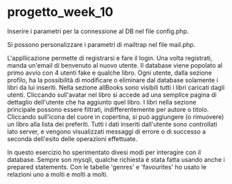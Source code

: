 # progetto_week_10


Inserire i parametri per la connessione al DB nel file config.php.

Si possono personalizzare i parametri di mailtrap nel file mail.php.

L'appllicazione permette di registrarsi e fare il login. Una volta registrati, 
manda un'email di benvenuto al nuovo utente. Il database viene popolato al primo avvio 
con 4 utenti fake e qualche libro. Ogni utente, dalla sezione profilo, ha la possibilità 
di modificare o eliminare dal database solamente i libri da lui inseriti. Nella sezione allBooks 
sono visibili tutti i libri caricati dagli utenti. Cliccando sull'avatar nel libro si accede ad 
una semplice pagina di dettaglio dell'utente che ha aggiunto quel libro. I libri nella sezione 
principale possono essere filtrati, indifferentemente per autore o titolo. 
Cliccando sull'icona del cuore in copertina, si può aggiungere (o rimuovere) un libro alla lista
dei preferiti. Tutti i dati inseriti dall'utente sono controllati lato server, e vengono visualizzati 
messaggi di errore o di successo a seconda dell'esito delle operazioni effettuate.

In questo esercizio ho sperimentato divesi modi per interagire con il database. 
Sempre son mysqli, qualche richiesta è stata fatta usando anche i prepared statements.
Con le tabelle 'genres' e 'favourites' ho usato le relazioni uno a molti e molti a molti.